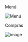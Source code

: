 Menú

![Menú](https://github.com/user-attachments/assets/0d8060d1-9c09-4d73-8fc5-0e9d03f46f5e)

Compras

![image](https://github.com/user-attachments/assets/2718cbe2-ea78-47bb-b329-912d1bb1353c)


